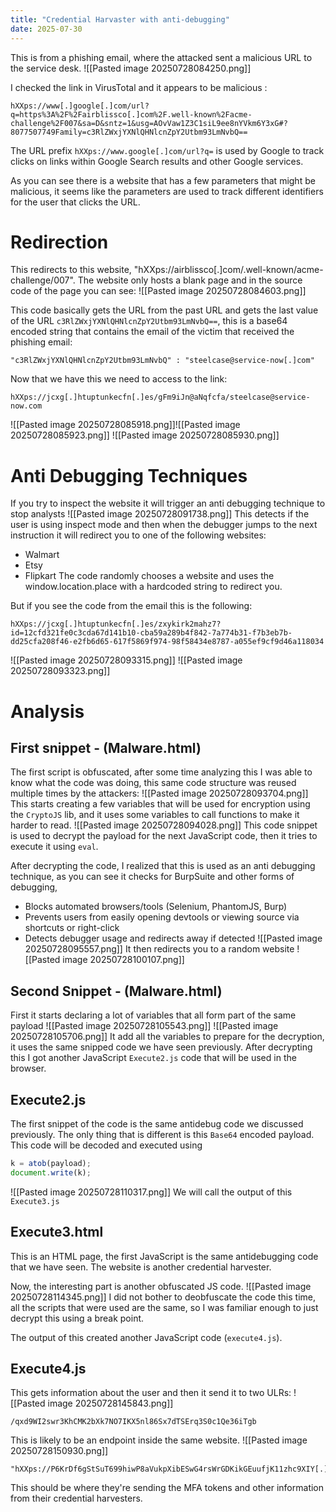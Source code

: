 ```yaml
---
title: "Credential Harvaster with anti-debugging"
date: 2025-07-30
---
```


This is from a phishing email, where the attacked sent a malicious URL to the service desk.
![[Pasted image 20250728084250.png]]

I checked the link in VirusTotal and it appears to be malicious : 

```
hXXps://www[.]google[.]com/url?q=https%3A%2F%2Fairblissco[.]com%2F.well-known%2Facme-challenge%2F007&sa=D&sntz=1&usg=AOvVaw1Z3C1siL9ee8nYVkm6Y3xG#?8077507749Family=c3RlZWxjYXNlQHNlcnZpY2Utbm93LmNvbQ==
```

The URL prefix `hXXps://www.google[.]com/url?q=` is used by Google to track clicks on links within Google Search results and other Google services.

As you can see there is a website that has a few parameters that might be malicious, it seems like the parameters are used to track different identifiers for the user that clicks the URL.
# Redirection
This redirects to this website, "hXXps://airblissco[.]com/.well-known/acme-challenge/007". The website only hosts a blank page and in the source code of the page you can see:
![[Pasted image 20250728084603.png]]

This code basically gets the URL from the past URL and gets the last value of the URL `c3RlZWxjYXNlQHNlcnZpY2Utbm93LmNvbQ==`, this is a base64 encoded string that contains the email of the victim that received the phishing email:
```
"c3RlZWxjYXNlQHNlcnZpY2Utbm93LmNvbQ" : "steelcase@service-now[.]com"
```

Now that we have this we need to access to the link: 
```
hXXps://jcxg[.]htuptunkecfn[.]es/gFm9iJn@aNqfcfa/steelcase@service-now.com
```

![[Pasted image 20250728085918.png]]![[Pasted image 20250728085923.png]]
![[Pasted image 20250728085930.png]]
# Anti Debugging Techniques
If you try to inspect the website it will trigger an anti debugging technique to stop analysts
![[Pasted image 20250728091738.png]]
This detects if the user is using inspect mode and then when the debugger jumps to the next instruction it will redirect you to one of the following websites:
- Walmart
- Etsy
- Flipkart
The code randomly chooses a website and uses the window.location.place with a hardcoded string to redirect you.

But if you see the code from the email this is the following:
```
hXXps://jcxg[.]htuptunkecfn[.]es/zxykirk2mahz7?id=12cfd321fe0c3cda67d141b10-cba59a289b4f842-7a774b31-f7b3eb7b-dd25cfa208f46-e2fb6d65-617f5869f974-98f58434e8787-a055ef9cf9d46a118034
```

![[Pasted image 20250728093315.png]]
![[Pasted image 20250728093323.png]]
# Analysis
## First snippet - (Malware.html)
The first script is obfuscated, after some time analyzing this I was able to know what the code was doing, this same code structure was reused multiple times by the attackers:
![[Pasted image 20250728093704.png]]
This starts creating a few variables that will be used for encryption using the `CryptoJS` lib, and it uses some variables to call functions to make it harder to read.
![[Pasted image 20250728094028.png]]
This code snippet is used to decrypt the payload for the next JavaScript code, then it tries to execute it using `eval`.

After decrypting the code, I realized that this is used as an anti debugging technique, as you can see it checks for BurpSuite and other forms of debugging,
- Blocks automated browsers/tools (Selenium, PhantomJS, Burp)
- Prevents users from easily opening devtools or viewing source via shortcuts or right-click
- Detects debugger usage and redirects away if detected
![[Pasted image 20250728095557.png]]
It then redirects you to a random website
![[Pasted image 20250728100107.png]]
## Second Snippet - (Malware.html)
First it starts declaring a lot of variables that all form part of the same payload
![[Pasted image 20250728105543.png]]
![[Pasted image 20250728105706.png]]
It add all the variables to prepare for the decryption, it uses the same snipped code we have seen previously. After decrypting this I got another JavaScript `Execute2.js` code that will be used in the browser.
## Execute2.js
The first snippet of the code is the same antidebug code we discussed previously. The only thing that is different is this `Base64` encoded payload. This code will be decoded and executed using 

```javascript
k = atob(payload);
document.write(k);
```

![[Pasted image 20250728110317.png]]
We will call the output of this `Execute3.js`
## Execute3.html
This is an HTML page, the first JavaScript is the same antidebugging code that we have seen.
The website is another credential harvester.

Now, the interesting part is another obfuscated JS code.
![[Pasted image 20250728114345.png]]
I did not bother to deobfuscate the code this time, all the scripts that were used are the same, so I was familiar enough to just decrypt this using a break point.

The output of this created another JavaScript code (`execute4.js`).
## Execute4.js
This gets information about the user and then it send it to two ULRs:
![[Pasted image 20250728145843.png]]

```text
/qxd9WI2swr3KhCMK2bXk7NO7IKX5nl86Sx7dTSErq3S0c1Qe36iTgb
```

This is likely to be an endpoint inside the same website.
![[Pasted image 20250728150930.png]]

```text
"hXXps://P6KrDf6gStSuT699hiwP8aVukpXibESwG4rsWrGDKikGEuufjK11zhc9XIY[.]hogardeguro[.]es/XiWHxInWxYzLJABzSLgHlSNYHYBPSHEMDZNXQKMOFVPKEZXQMWGKWSOLQFEX"
```

This should be where they're sending the MFA tokens and other information from their credential harvesters. 
